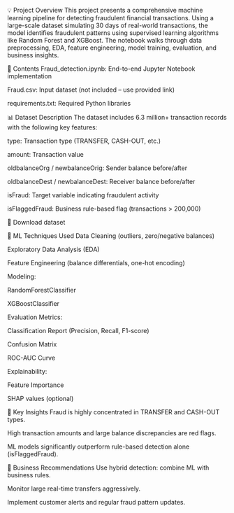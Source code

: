💡 Project Overview
This project presents a comprehensive machine learning pipeline for detecting fraudulent financial transactions. Using a large-scale dataset simulating 30 days of real-world transactions, the model identifies fraudulent patterns using supervised learning algorithms like Random Forest and XGBoost. The notebook walks through data preprocessing, EDA, feature engineering, model training, evaluation, and business insights.

📂 Contents
Fraud_detection.ipynb: End-to-end Jupyter Notebook implementation

Fraud.csv: Input dataset (not included – use provided link)

requirements.txt: Required Python libraries

📊 Dataset Description
The dataset includes 6.3 million+ transaction records with the following key features:

type: Transaction type (TRANSFER, CASH-OUT, etc.)

amount: Transaction value

oldbalanceOrg / newbalanceOrig: Sender balance before/after

oldbalanceDest / newbalanceDest: Receiver balance before/after

isFraud: Target variable indicating fraudulent activity

isFlaggedFraud: Business rule-based flag (transactions > 200,000)

📎 Download dataset

🧪 ML Techniques Used
Data Cleaning (outliers, zero/negative balances)

Exploratory Data Analysis (EDA)

Feature Engineering (balance differentials, one-hot encoding)

Modeling:

RandomForestClassifier

XGBoostClassifier

Evaluation Metrics:

Classification Report (Precision, Recall, F1-score)

Confusion Matrix

ROC-AUC Curve

Explainability:

Feature Importance

SHAP values (optional)

🔐 Key Insights
Fraud is highly concentrated in TRANSFER and CASH-OUT types.

High transaction amounts and large balance discrepancies are red flags.

ML models significantly outperform rule-based detection alone (isFlaggedFraud).

🚀 Business Recommendations
Use hybrid detection: combine ML with business rules.

Monitor large real-time transfers aggressively.

Implement customer alerts and regular fraud pattern updates.
